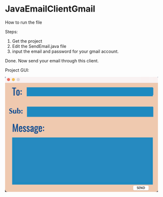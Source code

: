 # JavaEmailClientGmail

How to run the file 

Steps: 
1. Get the project
2. Edit the SendEmail.java file 
3. input the email and password for your gmail account. 

Done. Now send your email through this client. 


Project GUI:

![](src/com/pratikdeo/images/Screenshot%202021-06-17%20at%204.03.27%20PM.png)

